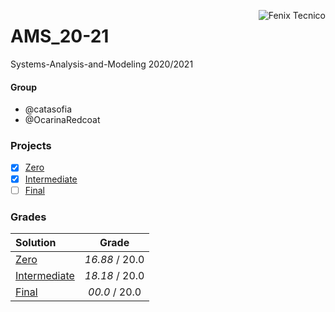 <a href="http://fenix.tecnico.ulisboa.pt"><img align="right" src="https://fenix.tecnico.ulisboa.pt/api/bennu-portal/configuration/logo" alt="Fenix Tecnico"></a>

# AMS_20-21

Systems-Analysis-and-Modeling 2020/2021

#### Group
- @catasofia
- @OcarinaRedcoat

### Projects
- [X] [Zero](https://github.com/catasofia/Systems-Analysis-and-Modeling/blob/main/Entrega1/AMS2021_G024_E1.pdf)
- [x] [Intermediate](https://github.com/catasofia/Systems-Analysis-and-Modeling/blob/main/Entrega2/AMS2021_G029_E2.pdf)
- [ ] [Final]()

### Grades
| Solution          | Grade 				|
| :-----------------| :-------------------: |
| [Zero]()			| *16.88* / 20.0     |
| [Intermediate]()	| *18.18* / 20.0       |
| [Final]()         | *00.0* / 20.0           |
